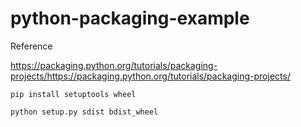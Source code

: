# python-packaging-example


Reference

https://packaging.python.org/tutorials/packaging-projects/https://packaging.python.org/tutorials/packaging-projects/


```
pip install setuptools wheel

python setup.py sdist bdist_wheel

```

